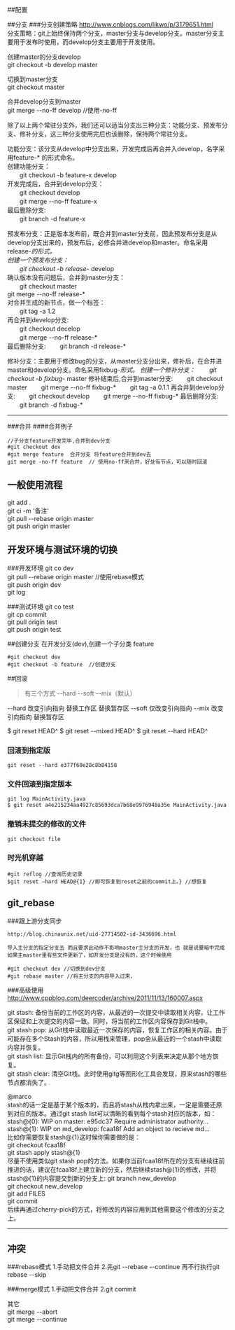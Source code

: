 ##配置

##分支
###分支创建策略
http://www.cnblogs.com/likwo/p/3179651.html  
分支策略：git上始终保持两个分支，master分支与develop分支。master分支主要用于发布时使用，而develop分支主要用于开发使用。  

创建master的分支develop   
git checkout -b develop master   

切换到master分支   
git checkout master    

合并develop分支到master   
git merge --no-ff develop  //使用-no-ff   
 

除了以上两个常驻分支外，我们还可以适当分支出三种分支：功能分支、预发布分支、修补分支，这三种分支使用完后也该删除，保持两个常驻分支。   

功能分支：该分支从develop中分支出来，开发完成后再合并入develop，名字采用feature-* 的形式命名。  
创建功能分支：  
　　git checkout -b feature-x develop  
开发完成后，合并到develop分支：  
　　git checkout develop  
　　git merge --no-ff feature-x  
最后删除分支:  
　　git branch -d feature-x  


预发布分支：正是版本发布前，既合并到master分支前，因此预发布分支是从develop分支出来的，预发布后，必修合并进develop和master。命名采用release-*的形式。  
创建一个预发布分支：  
　　git checkout -b release-* develop  
确认版本没有问题后，合并到master分支：  
　　git checkout master   
      git merge --no-ff release-*  
对合并生成的新节点，做一个标签：  
　　git tag -a 1.2  
再合并到develop分支:  
　　git checkout decelop  
　　git merge --no-ff release-*  
最后删除分支: 
　　git branch -d release-*  



修补分支：主要用于修改bug的分支，从master分支分出来，修补后，在合并进master和develop分支。命名采用fixbug-*形式。 
创建一个修补分支： 
　　git checkout -b fixbug-* master 
修补结束后,合并到master分支: 
　　git checkout master 
　　git merge --no-ff fixbug-* 
　　git tag -a 0.1.1 
再合并到develop分支: 
　　git checkout develop 
　　git merge --no-ff fixbug-* 
最后删除分支: 
　　git branch -d fixbug-* 

---

###合并
####合并例子
```
//子分支feature开发完毕,合并到dev分支
#git checkout dev
#git merge feature  合并分支 将feature合并到dev去
git merge -no-ff feature  // 使用no-ff来合并，好处有节点，可以随时回滚
```



## 一般使用流程
git add .  
git ci -m '备注'  
git pull --rebase origin master  
git push origin master  

## 开发环境与测试环境的切换
###开发环境
git co dev  
git pull --rebase origin master //使用rebase模式  
git push origin dev  
git log  

###测试环境
git co test  
git cp commit  
git pull origin test  
git push origin test  


##创建分支
在开发分支(dev),创建一个子分类 feature  
```
#git checkout dev
#git checkout -b feature  //创建分支
```

##回滚

>有三个方式   --hard  --soft --mix（默认）

--hard 改变引向指向 替换工作区  替换暂存区
--soft 仅改变引向指向
--mix  改变引向指向 替换暂存区

$ git reset HEAD^
$ git reset --mixed HEAD^
$ git reset --hard HEAD^

### 回滚到指定版
```
git reset --hard e377f60e28c8b84158
```
### 文件回滚到指定版本	

```
git log MainActivity.java
$ git reset a4e215234aa4927c85693dca7b68e9976948a35e MainActivity.java

```
### 撤销未提交的修改的文件	

```
git checkout file

```
### 时光机穿越	

```
#git reflog //查询历史记录
$git reset –hard HEAD@{1} //即可恢复到reset之前的commit上。} //想恢复

```

## git_rebase	

###跟上游分支同步
```
http://blog.chinaunix.net/uid-27714502-id-3436696.html

导入主分支的指定分支去 而且要求此动作不影响master主分支的开发，也 就是说要暗中完成
如果主master里有些文件更新了，如开发分支是没有的，这个时候使用  

#git checkout dev //切换到dev分支
#git rebase master //将主分支的内容导入过来，

```
###高级使用
http://www.cppblog.com/deercoder/archive/2011/11/13/160007.aspx  

git stash: 备份当前的工作区的内容，从最近的一次提交中读取相关内容，让工作区保证和上次提交的内容一致。同时，将当前的工作区内容保存到Git栈中。  
git stash pop: 从Git栈中读取最近一次保存的内容，恢复工作区的相关内容。由于可能存在多个Stash的内容，所以用栈来管理，pop会从最近的一个stash中读取内容并恢复。  
git stash list: 显示Git栈内的所有备份，可以利用这个列表来决定从那个地方恢复。  
git stash clear: 清空Git栈。此时使用gitg等图形化工具会发现，原来stash的哪些节点都消失了。 

@marco  
stash的话一定是基于某个版本的，而且将stash从栈内拿出来，一定是需要还原到对应的版本。通过git stash list可以清晰的看到每个stash对应的版本，如：  
stash@{0}: WIP on master: e95dc37 Require administrator authority...   
stash@{1}: WIP on md_develop: fcaa18f Add an object to recieve md...   
比如你需要恢复stash@{1}这时候你需要做的是：   
git checkout fcaa18f   
git stash apply stash@{1}  
尽量不使用类似git stash pop的方法。如果你当前fcaa18f所在的分支有继续往前推进的话，建议在fcaa18f上建立新的分支，然后继续stash@{1}的修改，并将stash@{1}的内容提交到新的分支上: 
git branch new_develop  
git checkout new_develop  
git add FILES  
git commit  
后续再通过cherry-pick的方式，将修改的内容应用到其他需要这个修改的分支之上。  

---

## 冲突	
###rebase模式
1.手动把文件合并 
2.先git --rebase --continue 再不行执行git rebase --skip


###merge模式
1.手动把文件合并 
2.git commit 

其它  
git merge --abort  
git merge --continue  